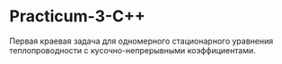 # Practicum-3-C++
Первая краевая задача для одномерного стационарного уравнения теплопроводности с кусочно-непрерывными коэффициентами.
